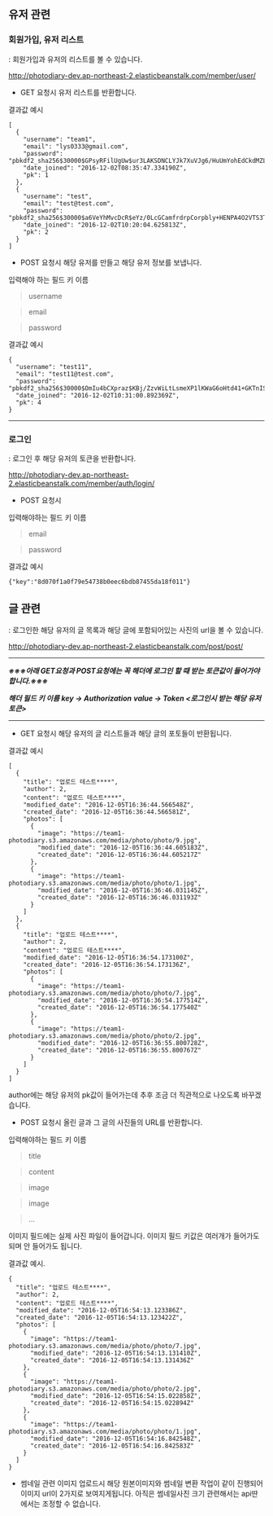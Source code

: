 

## 유저 관련

### 회원가입, 유저 리스트

:  회원가입과 유저의 리스트를 볼 수 있습니다.

 <http://photodiary-dev.ap-northeast-2.elasticbeanstalk.com/member/user/>

- GET 요청시 유저 리스트를 반환합니다.

결과값 예시
~~~
[
  {
    "username": "team1",
    "email": "lys0333@gmail.com",
    "password": "pbkdf2_sha256$30000$GPsyRFilUgUw$ur3LAKSDNCLYJk7XuVJg6/HuUmYohEdCkdMZLSM2w0k=",
    "date_joined": "2016-12-02T08:35:47.334190Z",
    "pk": 1
  },
  {
    "username": "test",
    "email": "test@test.com",
    "password": "pbkdf2_sha256$30000$a6VeYhMvcDcR$eYz/0LcGCamfrdrpCorpbly+HENPA4O2VTS3TU5cU/Q=",
    "date_joined": "2016-12-02T10:20:04.625813Z",
    "pk": 2
  }
]
~~~


- POST 요청시 해당 유저를 만들고 해당 유저 정보를 보냅니다.


입력해야 하는 필드 키 이름
>username

>email

>password

결과값 예시
~~~
{
  "username": "test11",
  "email": "test11@test.com",
  "password": "pbkdf2_sha256$30000$OmIu4bCXpraz$KBj/ZzvWiLtLsmeXP1lKWaG6oHtd41+GKTnISzIvSRo=",
  "date_joined": "2016-12-02T10:31:00.892369Z",
  "pk": 4
}
~~~
---
### 로그인
: 로그인 후 해당 유저의 토큰을 반환합니다.

<http://photodiary-dev.ap-northeast-2.elasticbeanstalk.com/member/auth/login/>

- POST 요청시

입력해야하는 필드 키 이름
>email

>password

결과값 예시
```
{"key":"8d070f1a0f79e54738b0eec6bdb87455da18f011"}
```
## 글 관련
: 로그인한 해당 유저의 글 목록과 해당 글에 포함되어있는 사진의 url을 볼 수 있습니다.

<http://photodiary-dev.ap-northeast-2.elasticbeanstalk.com/post/post/>

---

***※※※아래 GET요청과 POST요청에는 꼭 해더에 로그인 할 때 받는 토큰값이 들어가야합니다.※※※***

***해더 필드 키 이름***
***key -> Authorization***
***value -> Token <로그인시 받는 해당 유저 토큰>***

---

- GET 요청시 해당 유저의 글 리스트들과 해당 글의 포토들이 반환됩니다.

결과값 예시
~~~
[
  {
    "title": "업로드 테스트****",
    "author": 2,
    "content": "업로드 테스트****",
    "modified_date": "2016-12-05T16:36:44.566548Z",
    "created_date": "2016-12-05T16:36:44.566581Z",
    "photos": [
      {
        "image": "https://team1-photodiary.s3.amazonaws.com/media/photo/photo/9.jpg",
        "modified_date": "2016-12-05T16:36:44.605183Z",
        "created_date": "2016-12-05T16:36:44.605217Z"
      },
      {
        "image": "https://team1-photodiary.s3.amazonaws.com/media/photo/photo/1.jpg",
        "modified_date": "2016-12-05T16:36:46.031145Z",
        "created_date": "2016-12-05T16:36:46.031193Z"
      }
    ]
  },
  {
    "title": "업로드 테스트****",
    "author": 2,
    "content": "업로드 테스트****",
    "modified_date": "2016-12-05T16:36:54.173100Z",
    "created_date": "2016-12-05T16:36:54.173136Z",
    "photos": [
      {
        "image": "https://team1-photodiary.s3.amazonaws.com/media/photo/photo/7.jpg",
        "modified_date": "2016-12-05T16:36:54.177514Z",
        "created_date": "2016-12-05T16:36:54.177540Z"
      },
      {
        "image": "https://team1-photodiary.s3.amazonaws.com/media/photo/photo/2.jpg",
        "modified_date": "2016-12-05T16:36:55.800728Z",
        "created_date": "2016-12-05T16:36:55.800767Z"
      }
    ]
  }
]
~~~
author에는 해당 유저의 pk값이 들어가는데 추후 조금 더 직관적으로 나오도록 바꾸겠습니다.


- POST 요청시 올린 글과 그 글의 사진들의 URL를 반환합니다.

입력해야하는 필드 키 이름
>title

>content

>image

>image

>...

이미지 필드에는 실제 사진 파일이 들어갑니다.
이미지 필드 키값은 여러개가 들어가도 되며 안 들어가도 됩니다.



결과값 예시.

~~~
{
  "title": "업로드 테스트****",
  "author": 2,
  "content": "업로드 테스트****",
  "modified_date": "2016-12-05T16:54:13.123386Z",
  "created_date": "2016-12-05T16:54:13.123422Z",
  "photos": [
    {
      "image": "https://team1-photodiary.s3.amazonaws.com/media/photo/photo/7.jpg",
      "modified_date": "2016-12-05T16:54:13.131410Z",
      "created_date": "2016-12-05T16:54:13.131436Z"
    },
    {
      "image": "https://team1-photodiary.s3.amazonaws.com/media/photo/photo/2.jpg",
      "modified_date": "2016-12-05T16:54:15.022858Z",
      "created_date": "2016-12-05T16:54:15.022894Z"
    },
    {
      "image": "https://team1-photodiary.s3.amazonaws.com/media/photo/photo/1.jpg",
      "modified_date": "2016-12-05T16:54:16.842548Z",
      "created_date": "2016-12-05T16:54:16.842583Z"
    }
  ]
}
~~~
- 썸네일 관련
이미지 업로드시 해당 원본이미지와 썸네일 변환 작업이 같이 진행되어 이미지 url이 2가지로 보여지게됩니다. 아직은 썸네일사진 크기 관련해서는 api딴에서는 조정할 수 없습니다.